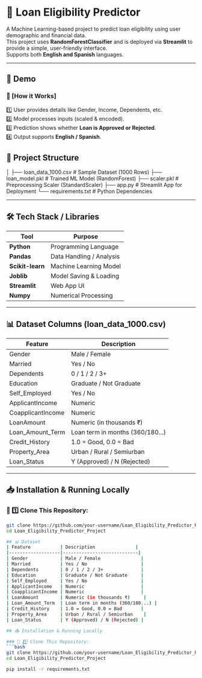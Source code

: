 # 💸 Loan Eligibility Predictor

A Machine Learning-based project to predict loan eligibility using user demographic and financial data.  
This project uses **RandomForestClassifier** and is deployed via **Streamlit** to provide a simple, user-friendly interface.  
Supports both **English and Spanish** languages.

---

## 🚀 Demo
### 🎯 [How it Works]
1️⃣ User provides details like Gender, Income, Dependents, etc.  
2️⃣ Model processes inputs (scaled & encoded).  
3️⃣ Prediction shows whether **Loan is Approved or Rejected**.  
4️⃣ Output supports **English / Spanish**.



## 📂 Project Structure
│
├── loan_data_1000.csv # Sample Dataset (1000 Rows)
├── loan_model.pkl # Trained ML Model (RandomForest)
├── scaler.pkl # Preprocessing Scaler (StandardScaler)
├── app.py # Streamlit App for Deployment
└── requirements.txt # Python Dependencies


---

## 🛠️ Tech Stack / Libraries
| Tool        | Purpose                |
|-------------|------------------------|
| **Python**  | Programming Language    |
| **Pandas**  | Data Handling / Analysis |
| **Scikit-learn** | Machine Learning Model |
| **Joblib**  | Model Saving & Loading  |
| **Streamlit** | Web App UI             |
| **Numpy**   | Numerical Processing    |

---

## 📊 Dataset Columns (loan_data_1000.csv)
| Feature           | Description               |
|-------------------|----------------------------|
| Gender            | Male / Female               |
| Married           | Yes / No                    |
| Dependents        | 0 / 1 / 2 / 3+              |
| Education         | Graduate / Not Graduate     |
| Self_Employed     | Yes / No                    |
| ApplicantIncome   | Numeric                     |
| CoapplicantIncome | Numeric                     |
| LoanAmount        | Numeric (in thousands ₹)     |
| Loan_Amount_Term  | Loan term in months (360/180...) |
| Credit_History    | 1.0 = Good, 0.0 = Bad       |
| Property_Area     | Urban / Rural / Semiurban    |
| Loan_Status       | Y (Approved) / N (Rejected) |

---

## 📥 Installation & Running Locally

### 🔹 1️⃣ Clone This Repository:
```bash
git clone https://github.com/your-username/Loan_Eligibility_Predictor_Project.git
cd Loan_Eligibility_Predictor_Project

## 📊 Dataset
| Feature           | Description               |
|-------------------|----------------------------|
| Gender            | Male / Female               |
| Married           | Yes / No                    |
| Dependents        | 0 / 1 / 2 / 3+              |
| Education         | Graduate / Not Graduate     |
| Self_Employed     | Yes / No                    |
| ApplicantIncome   | Numeric                     |
| CoapplicantIncome | Numeric                     |
| LoanAmount        | Numeric (in thousands ₹)     |
| Loan_Amount_Term  | Loan term in months (360/180...) |
| Credit_History    | 1.0 = Good, 0.0 = Bad       |
| Property_Area     | Urban / Rural / Semiurban    |
| Loan_Status       | Y (Approved) / N (Rejected) |

## 📥 Installation & Running Locally

### 🔹 1️⃣ Clone This Repository:
```bash
git clone https://github.com/your-username/Loan_Eligibility_Predictor_Project.git
cd Loan_Eligibility_Predictor_Project

pip install -r requirements.txt
